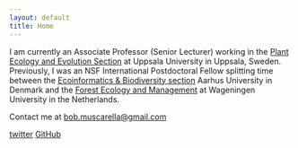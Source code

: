 ```yaml
---
layout: default
title: Home
---
```


I am currently an Associate Professor (Senior Lecturer) working in the [Plant Ecology and Evolution Section](https://www.ieg.uu.se/plant/) at Uppsala University in Uppsala, Sweden.  Previously, I was an NSF International Postdoctoral Fellow splitting time between the [Ecoinformatics & Biodiversity section](http://bios.au.dk/en/about-bioscience/organisation/ecoinformatics-and-biodiversity/) Aarhus University in Denmark and the [Forest Ecology and Management](http://www.wageningenur.nl/en/Expertise-Services/Chair-groups/Environmental-Sciences/Forest-Ecology-and-Forest-Management-Group.htm) at Wageningen University in the Netherlands.

Contact me at bob.muscarella@gmail.com

[twitter](https://twitter.com/bobmuscarella)
[GitHub](https://github.com/bobmuscarella)

